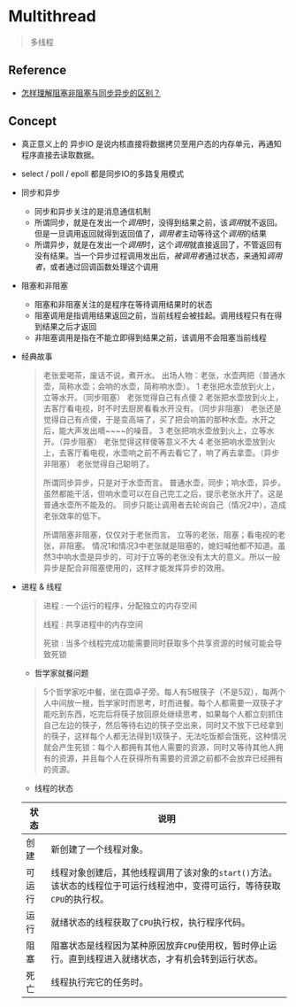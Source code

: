 # Multithread
> 多线程

## Reference

- [怎样理解阻塞非阻塞与同步异步的区别？](https://www.zhihu.com/question/19732473/answer/20851256)

## Concept

- 真正意义上的 异步IO 是说内核直接将数据拷贝至用户态的内存单元，再通知程序直接去读取数据。
- select / poll / epoll 都是同步IO的多路复用模式

- 同步和异步
    * 同步和异步关注的是消息通信机制
    * 所谓同步，就是在发出一个*调用*时，没得到结果之前，该*调用*就不返回。但是一旦调用返回就得到返回值了，*调用者*主动等待这个*调用*的结果
    * 所谓异步，就是在发出一个*调用*时，这个*调用*就直接返回了，不管返回有没有结果。当一个异步过程调用发出后，*被调用者*通过状态，来通知*调用者*，或者通过回调函数处理这个调用

- 阻塞和非阻塞
    * 阻塞和非阻塞关注的是程序在等待调用结果时的状态
    * 阻塞调用是指调用结果返回之前，当前线程会被挂起。调用线程只有在得到结果之后才返回
    * 非阻塞调用是指在不能立即得到结果之前，该调用不会阻塞当前线程

- 经典故事

    > 老张爱喝茶，废话不说，煮开水。
    出场人物：老张，水壶两把（普通水壶，简称水壶；会响的水壶，简称响水壶）。
    1 老张把水壶放到火上，立等水开。（同步阻塞）
    老张觉得自己有点傻
    2 老张把水壶放到火上，去客厅看电视，时不时去厨房看看水开没有。（同步非阻塞）
    老张还是觉得自己有点傻，于是变高端了，买了把会响笛的那种水壶。水开之后，能大声发出嘀~~~~的噪音。
    3 老张把响水壶放到火上，立等水开。（异步阻塞）
    老张觉得这样傻等意义不大
    4 老张把响水壶放到火上，去客厅看电视，水壶响之前不再去看它了，响了再去拿壶。（异步非阻塞）
    老张觉得自己聪明了。
    >
    > 所谓同步异步，只是对于水壶而言。
    普通水壶，同步；响水壶，异步。
    虽然都能干活，但响水壶可以在自己完工之后，提示老张水开了。这是普通水壶所不能及的。
    同步只能让调用者去轮询自己（情况2中），造成老张效率的低下。
    >
    > 所谓阻塞非阻塞，仅仅对于老张而言。
    立等的老张，阻塞；看电视的老张，非阻塞。
    情况1和情况3中老张就是阻塞的，媳妇喊他都不知道。虽然3中响水壶是异步的，可对于立等的老张没有太大的意义。所以一般异步是配合非阻塞使用的，这样才能发挥异步的效用。

- 进程 & 线程
    > 进程 : 一个运行的程序，分配独立的内存空间
    >
    > 线程 : 共享进程中的内存空间
    >
    > 死锁 : 当多个线程完成功能需要同时获取多个共享资源的时候可能会导致死锁

    * 哲学家就餐问题
    >
    > 5个哲学家吃中餐，坐在圆卓子旁。每人有5根筷子（不是5双），每两个人中间放一根，哲学家时而思考，时而进餐。每个人都需要一双筷子才能吃到东西，吃完后将筷子放回原处继续思考，如果每个人都立刻抓住自己左边的筷子，然后等待右边的筷子空出来，同时又不放下已经拿到的筷子，这样每个人都无法得到1双筷子，无法吃饭都会饿死，这种情况就会产生死锁：每个人都拥有其他人需要的资源，同时又等待其他人拥有的资源，并且每个人在获得所有需要的资源之前都不会放弃已经拥有的资源。

    * 线程的状态

    | 状态 | 说明
    | -- | --
    | 创建    | 新创建了一个线程对象。
    | 可运行  | 线程对象创建后，其他线程调用了该对象的`start()`方法。该状态的线程位于可运行线程池中，变得可运行，等待获取`CPU`的执行权。
    | 运行    | 就绪状态的线程获取了`CPU`执行权，执行程序代码。
    | 阻塞    | 阻塞状态是线程因为某种原因放弃`CPU`使用权，暂时停止运行。直到线程进入就绪状态，才有机会转到运行状态。
    | 死亡    | 线程执行完它的任务时。